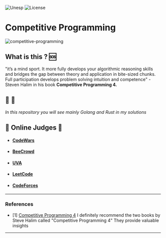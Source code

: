 ![Unesp](https://img.shields.io/badge/BCC-UNESP-Bauru.svg)
![License](https://img.shields.io/badge/Code%20License-MIT-blue.svg)
# Competitive Programming
![competitive-programming](https://socialify.git.ci/luisbernardinello/competitive-programming/image?font=Bitter&language=1&name=1&owner=1&pattern=Formal%20Invitation&theme=Dark)
## What is this ? :sos:

"it’s a mind sport. It more fully develops your algorithmic reasoning skills and bridges the gap between theory and application in bite-sized chunks. Full participation develops problem solving intuition and competence" - Steven Halim in his book **Competitive Programming 4.**


## :beaver: :crab:
_In this repository you will see mainly Golang and Rust in my solutions_



## :triangular_flag_on_post: Online Judges :triangular_flag_on_post:


- #### [CodeWars](https://codewars.com/)
- #### [BeeCrowd](https://www.beecrowd.com/)
- #### [UVA](https://onlinejudge.org/)
- #### [LeetCode](https://leetcode.com/)
- #### [CodeForces](https://codeforces.com/)


---


### References
- [1] [Competitive Programming 4](https://cpbook.net/) I definitely recommend the two books by Steve Halim called "Competitive Programming 4" They provide valuable insights

---

